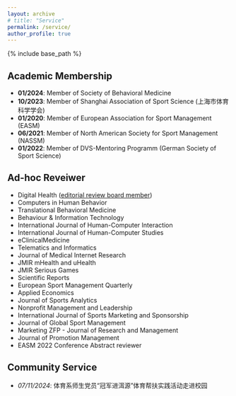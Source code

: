 ```yaml
---
layout: archive
# title: "Service"
permalink: /service/
author_profile: true
---
```

{% include base_path %}


## Academic Membership
* <b>01/2024</b>: Member of Society of Behavioral Medicine
* <b>10/2023</b>: Member of Shanghai Association of Sport Science (上海市体育科学学会)
*  <b>01/2020</b>: Member of European Association for Sport Management (EASM)
* <b>06/2021</b>: Member of North American Society for Sport Management (NASSM)
* <b>01/2022</b>: Member of DVS-Mentoring Programm (German Society of Sport Science)

## Ad-hoc Reveiwer
* Digital Health ([editorial review board member](https://journals.sagepub.com/editorial-board/DHJ))
* Computers in Human Behavior
* Translational Behavioral Medicine
* Behaviour & Information Technology
* International Journal of Human-Computer Interaction
* International Journal of Human-Computer Studies
* eClinicalMedicine
* Telematics and Informatics
* Journal of Medical Internet Research
* JMIR mHealth and uHealth
* JMIR Serious Games
* Scientific Reports
* European Sport Management Quarterly
* Applied Economics
* Journal of Sports Analytics
* Nonprofit Management and Leadership
* International Journal of Sports Marketing and Sponsorship
* Journal of Global Sport Management
* Marketing ZFP - Journal of Research and Management
* Journal of Promotion Management
* EASM 2022 Conference Abstract reviewer

## Community Service
* _07/11/2024_: 体育系师生党员“冠军进洱源”体育帮扶实践活动走进校园
